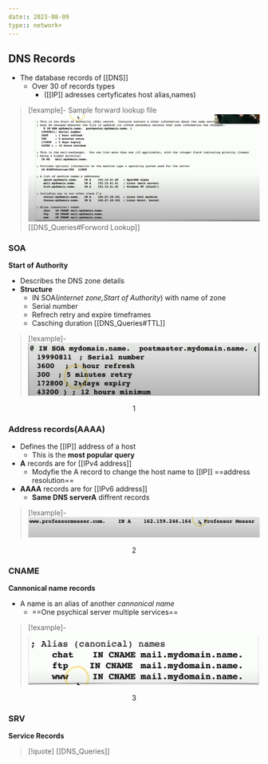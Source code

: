 ```yaml
---
date:: 2023-08-09
type:: network+
---
```

## DNS Records 
- The database records  of [[DNS]] 
	- Over 30 of records  types 
		- ([[IP]] adresses certyficates host alias,names)


>[!example]- Sample  forward lookup file 
>![SampleForwardLookup_visual.png](/static/SampleForwardLookup_visual.png)
>[[DNS_Queries#Forword Lookup]]
### SOA 
**Start of Authority**
- Describes the DNS zone details
- **Structure**
	- IN SOA(*internet zone,Start of Authority*) with name of zone 
	- Serial number 
	- Refrech retry and expire timeframes
	- Casching duration [[DNS_Queries#TTL]]
 
>[!example]- 
>![SOABeginignFile_visual.png](/static/SOABeginignFile_visual.png)

$$1$$
### Address records(AAAA)

- Defines the [[IP]] address of a host 
	- This is the **most popular query** 
- **A** records are  for [[IPv4 address]]
	- Modyfie the A record to change the host name to [[IP]] ==address  resolution==
- **AAAA** records are for [[IPv6 address]] 
	- **Same DNS serverA** diffrent records 
>[!example]-
>![AAARecordsExample_visual.png](/static/AAARecordsExample_visual.png)

$$2$$
### CNAME 
**Cannonical name records**
- A name is an alias of another  *cannonical name*
	- ==One psychical server multiple services== 
 
>[!example]-
>![CannonicalName_visual.png](/static/CannonicalName_visual.png)

$$3$$
### SRV
**Service Records** 

>[!quote] [[DNS_Queries]]